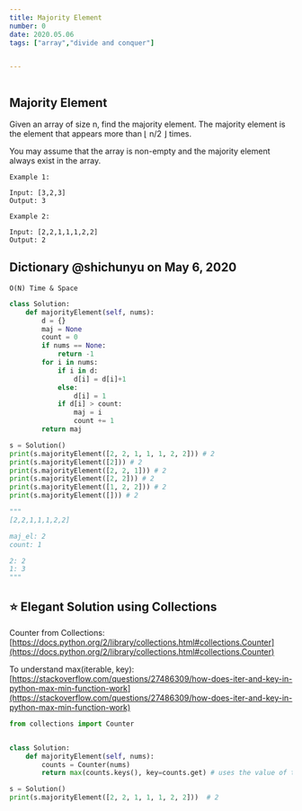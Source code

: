 ```yaml
---
title: Majority Element
number: 0
date: 2020.05.06
tags: ["array","divide and conquer"]


---
```


```toc

```

## Majority Element
Given an array of size n, find the majority element. The majority element is the element that appears more than ⌊ n/2 ⌋ times.

You may assume that the array is non-empty and the majority element always exist in the array.

```text
Example 1:

Input: [3,2,3]
Output: 3
```

```text
Example 2:

Input: [2,2,1,1,1,2,2]
Output: 2
```

## Dictionary @shichunyu on May 6, 2020
`O(N) Time & Space`

```python
class Solution:
    def majorityElement(self, nums):
        d = {}
        maj = None
        count = 0
        if nums == None:
            return -1
        for i in nums:
            if i in d:
                d[i] = d[i]+1
            else:
                d[i] = 1
            if d[i] > count:
                maj = i
                count += 1
        return maj

s = Solution()
print(s.majorityElement([2, 2, 1, 1, 1, 2, 2])) # 2
print(s.majorityElement([2])) # 2
print(s.majorityElement([2, 2, 1])) # 2
print(s.majorityElement([2, 2])) # 2
print(s.majorityElement([1, 2, 2])) # 2
print(s.majorityElement([])) # 2

"""
[2,2,1,1,1,2,2]

maj_el: 2
count: 1

2: 2
1: 3
"""
```

## ⭐️ Elegant Solution using Collections
Counter from Collections:[https://docs.python.org/2/library/collections.html#collections.Counter](https://docs.python.org/2/library/collections.html#collections.Counter)

To understand max(iterable, key): [https://stackoverflow.com/questions/27486309/how-does-iter-and-key-in-python-max-min-function-work](https://stackoverflow.com/questions/27486309/how-does-iter-and-key-in-python-max-min-function-work)

```python
from collections import Counter


class Solution:
    def majorityElement(self, nums):
        counts = Counter(nums)
        return max(counts.keys(), key=counts.get) # uses the value of the count to compare, and returns the key with the highest count.

s = Solution()
print(s.majorityElement([2, 2, 1, 1, 1, 2, 2]))  # 2
```
